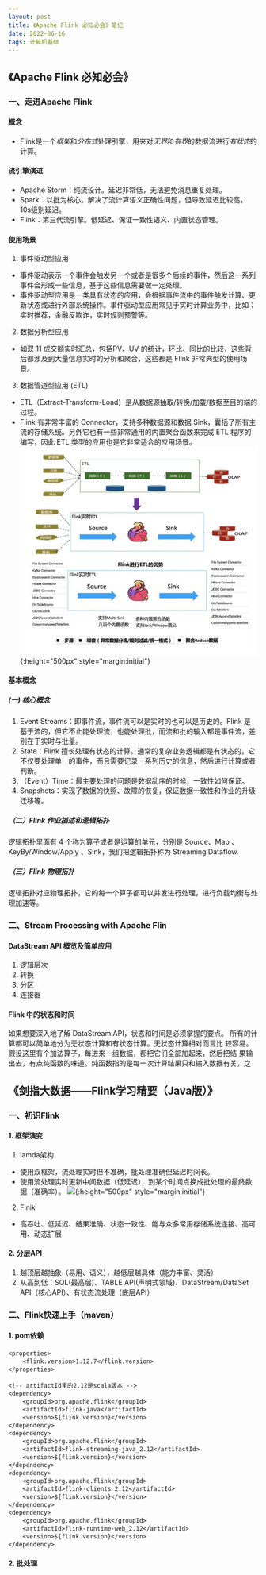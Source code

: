 ```yaml
---
layout: post
title: 《Apache Flink 必知必会》笔记
date: 2022-06-16
tags: 计算机基础
---
```


## 《Apache Flink 必知必会》
### 一、走进Apache Flink
#### 概念
- Flink是一个*框架*和*分布式*处理引擎，用来对*无界*和*有界*的数据流进行*有状态*的计算。
#### 流引擎演进
- Apache Storm：纯流设计。延迟非常低，无法避免消息重复处理。
- Spark：以批为核心。解决了流计算语义正确性问题，但导致延迟比较高，10s级别延迟。
- Flink：第三代流引擎。低延迟、保证一致性语义、内置状态管理。

#### 使用场景
1. 事件驱动型应用
- 事件驱动表示一个事件会触发另一个或者是很多个后续的事件，然后这一系列事件会形成一些信息，基于这些信息需要做一定处理。
- 事件驱动型应用是一类具有状态的应用，会根据事件流中的事件触发计算、更新状态或进行外部系统操作。事件驱动型应用常见于实时计算业务中，比如：实时推荐，金融反欺诈，实时规则预警等。
2. 数据分析型应用
- 如双 11 成交额实时汇总，包括PV、UV 的统计，环比、同比的比较，这些背后都涉及到大量信息实时的分析和聚合，这些都是 Flink 非常典型的使用场景。
3. 数据管道型应用 (ETL)
- ETL（Extract-Transform-Load）是从数据源抽取/转换/加载/数据至目的端的过程。
- Flink 有非常丰富的 Connector，支持多种数据源和数据 Sink，囊括了所有主流的存储系统。另外它也有一些非常通用的内置聚合函数来完成 ETL 程序的编写，因此 ETL 类型的应用也是它非常适合的应用场景。
![](/images/apacheFlink/flnik-etl.png){:height="500px" style="margin:initial"}

#### 基本概念
##### (一) 核心概念
1. Event Streams：即事件流，事件流可以是实时的也可以是历史的。Flink 是基于流的，但它不止能处理流，也能处理批，而流和批的输入都是事件流，差别在于实时与批量。
2. State：Flink 擅长处理有状态的计算。通常的复杂业务逻辑都是有状态的，它不仅要处理单一的事件，而且需要记录一系列历史的信息，然后进行计算或者判断。
3. （Event）Time：最主要处理的问题是数据乱序的时候，一致性如何保证。
4. Snapshots：实现了数据的快照、故障的恢复，保证数据一致性和作业的升级迁移等。

##### （二）Flink 作业描述和逻辑拓扑
逻辑拓扑里面有 4 个称为算子或者是运算的单元，分别是 Source、Map 、KeyBy/Window/Apply 、Sink，我们把逻辑拓扑称为 Streaming Dataflow.

##### （三）Flink 物理拓扑
逻辑拓扑对应物理拓扑，它的每一个算子都可以并发进行处理，进行负载均衡与处理加速等。

### 二、Stream Processing with Apache Flin
#### DataStream API 概览及简单应用
1. 逻辑层次
2. 转换
3. 分区
4. 连接器

#### Flink 中的状态和时间
如果想要深入地了解 DataStream API，状态和时间是必须掌握的要点。
所有的计算都可以简单地分为无状态计算和有状态计算。无状态计算相对而言比
较容易。假设这里有个加法算子，每进来一组数据，都把它们全部加起来，然后把结
果输出去，有点纯函数的味道。纯函数指的是每一次计算结果只和输入数据有关，之



## 《剑指大数据——Flink学习精要（Java版）》
### 一、初识Flink
#### 1. 框架演变
1. lamda架构
- 使用双框架，流处理实时但不准确，批处理准确但延迟时间长。
- 使用流处理实时更新中间数据（低延迟），到某个时间点换成批处理的最终数据（准确率）。
![](/images/apacheFlink/flnik-lamda.png){:height="500px" style="margin:initial"}

2. Flnik
- 高吞吐、低延迟、结果准确、状态一致性、能与众多常用存储系统连接、高可用、动态扩展

#### 2. 分层API
1. 越顶层越抽象（易用、语义），越低层越具体（能力丰富、灵活）
2. 从高到低：SQL(最高层)、TABLE API(声明式领域)、DataStream/DataSet API（核心API）、有状态流处理（底层API）

### 二、Flink快速上手（maven）

#### 1. pom依赖
```
<properties>
    <flink.version>1.12.7</flink.version>
</properties>

<!-- artifactId里的2.12是scala版本 -->
<dependency>
    <groupId>org.apache.flink</groupId>
    <artifactId>flink-java</artifactId>
    <version>${flink.version}</version>
</dependency>
<dependency>
    <groupId>org.apache.flink</groupId>
    <artifactId>flink-streaming-java_2.12</artifactId>
    <version>${flink.version}</version>
</dependency>
<dependency>
    <groupId>org.apache.flink</groupId>
    <artifactId>flink-clients_2.12</artifactId>
    <version>${flink.version}</version>
</dependency>
<dependency>
    <groupId>org.apache.flink</groupId>
    <artifactId>flink-runtime-web_2.12</artifactId>
    <version>${flink.version}</version>
</dependency>
```

#### 2. 批处理